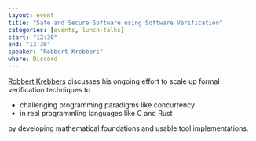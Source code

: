 ```yaml
---
layout: event
title: "Safe and Secure Software using Software Verification"
categories: [events, lunch-talks]
start: "12:30"
end: "13:30"
speaker: "Robbert Krebbers"
where: Discord
---
```


[Robbert Krebbers](https://robbertkrebbers.nl/) discusses his ongoing effort to scale up formal verification techniques to

 * challenging programming paradigms like concurrency
 * in real programmling languages like C and Rust
 
by developing mathematical foundations and usable tool implementations.
